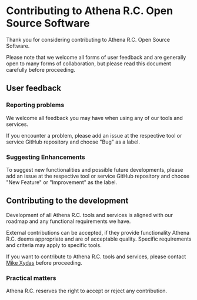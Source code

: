 # Contributing to Athena R.C. Open Source Software

Thank you for considering contributing to Athena R.C. Open Source Software.

Please note that we welcome all forms of user feedback and are generally open
to many forms of collaboration,
but please read this document carefully before proceeding.

## User feedback

### Reporting problems

We welcome all feedback you may have when using any of our tools and services.

If you encounter a problem, please add an issue at the respective tool or service
GitHub repository and choose "Bug" as a label.

### Suggesting Enhancements

To suggest new functionalities and possible future developments,
please add an issue at the respective tool or service
GitHub repository and choose "New Feature" or "Improvement" as the label.

## Contributing to the development

Development of all Athena R.C. tools and services is aligned with our roadmap and
any functional requirements we have.

External contributions can be accepted, if they provide functionality Athena R.C.
deems appropriate and are of acceptable quality.
Specific requirements and criteria may apply to specific tools.

If you want to contribute to Athena R.C. tools and services,
please contact [Mike Xydas](https://github.com/MikeXydas) before proceeding.

### Practical matters

Athena R.C. reserves the right to accept or reject any contribution.
